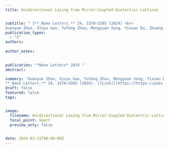 ```yaml
---
title: Unidirectional Lasing from Mirror-Coupled Dielectric Lattices


subtitle: " [**_Nano Letters_** 24, 3378–3385 (2024) <br> 
Guanyue Zhao, Xinyu Gao, Yufeng Zhou, Mengyuan Song, Yixuan Du, Zhuang Li, **Jun Guan***, Yangjian Cai*, and Xianyu Ao* ](https://https://pubs.acs.org/doi/10.1021/acs.nanolett.3c05038)"
publication_types:
  - "2"
authors: 
  
author_notes:
  

publication: "*Nano Letters* 2024 "
abstract: 

summary: "Guanyue Zhao, Xinyu Gao, Yufeng Zhou, Mengyuan Song, Yixuan Du, Zhuang Li, **Jun Guan***, Yangjian Cai*, and Xianyu Ao*  <br>
**_Nano Letters_** 24, 3378–3385 (2024). [[Link]](https://https://pubs.acs.org/doi/10.1021/acs.nanolett.3c05038)"
draft: false
featured: false
tags:


image:
  filename: Unidirectional Lasing from Mirror-Coupled Dielectric Lattices.jpg
  focal_point: Smart
  preview_only: false

 
date: 2024-01-31T00:00:00Z
---
```







